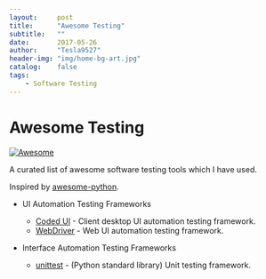 ```yaml
---
layout:     post
title:      "Awesome Testing"
subtitle:   ""
date:       2017-05-26
author:     "Tesla9527"
header-img: "img/home-bg-art.jpg"
catalog:    false
tags:
    - Software Testing
---
```

# Awesome Testing 
[![Awesome](https://cdn.rawgit.com/sindresorhus/awesome/d7305f38d29fed78fa85652e3a63e154dd8e8829/media/badge.svg)](https://github.com/sindresorhus/awesome)

A curated list of awesome software testing tools which I have used.

Inspired by [awesome-python](https://github.com/vinta/awesome-python).

* UI Automation Testing Frameworks
    * [Coded UI](https://msdn.microsoft.com/en-us/library/dd286726.aspx) - Client desktop UI automation testing framework.
    * [WebDriver](http://www.seleniumhq.org/projects/webdriver/) - Web UI automation testing framework.
    	
* Interface Automation Testing Frameworks
    * [unittest](https://docs.python.org/2/library/unittest.html) - (Python standard library) Unit testing framework.